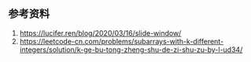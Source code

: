 ## 参考资料

1. https://lucifer.ren/blog/2020/03/16/slide-window/
2. https://leetcode-cn.com/problems/subarrays-with-k-different-integers/solution/k-ge-bu-tong-zheng-shu-de-zi-shu-zu-by-l-ud34/

